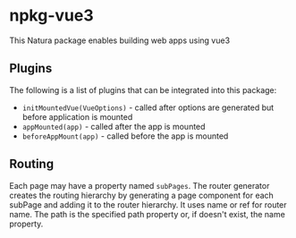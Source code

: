 # npkg-vue3
This Natura package enables building web apps using vue3

## Plugins
The following is a list of plugins that can be integrated into this package:
* `initMountedVue(VueOptions)` - called after options are generated but before application is mounted
* `appMounted(app)` - called after the app is mounted
* `beforeAppMount(app)` - called before the app is mounted

## Routing
Each page may have a property named `subPages`. The router generator creates the routing hierarchy by generating a page component for each subPage and adding it to the router hierarchy. It uses name or ref for router name. The path is the specified path property or, if doesn't exist, the name property.